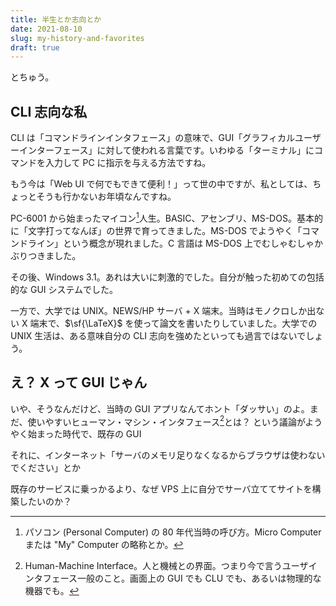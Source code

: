 ```yaml
---
title: 半生とか志向とか
date: 2021-08-10
slug: my-history-and-favorites
draft: true
---
```

とちゅう。


## CLI 志向な私

CLI は「コマンドラインインタフェース」の意味で、GUI「グラフィカルユーザーインターフェース」に対して使われる言葉です。いわゆる「ターミナル」にコマンドを入力して PC に指示を与える方法ですね。

もう今は「Web UI で何でもできて便利！」って世の中ですが、私としては、ちょっとそうも行かないお年頃なんですね。

PC-6001 から始まったマイコン[^micom]人生。BASIC、アセンブリ、MS-DOS。基本的に「文字打ってなんぼ」の世界で育ってきました。MS-DOS でようやく「コマンドライン」という概念が現れました。C 言語は MS-DOS 上でむしゃむしゃかぶりつきました。

その後、Windows 3.1。あれは大いに刺激的でした。自分が触った初めての包括的な GUI システムでした。

一方で、大学では UNIX。NEWS/HP サーバ + X 端末。当時はモノクロしか出ない X 端末で、$\sf{\LaTeX}$ を使って論文を書いたりしていました。大学での UNIX 生活は、ある意味自分の CLI 志向を強めたといっても過言ではないでしょう。

## え？ X って GUI じゃん

いや、そうなんだけど、当時の GUI アプリなんてホント「ダッサい」のよ。まだ、使いやすいヒューマン・マシン・インタフェース[^hmi]とは？ という議論がようやく始まった時代で、既存の GUI


それに、インターネット「サーバのメモリ足りなくなるからブラウザは使わないでください」とか


既存のサービスに乗っかるより、なぜ VPS 上に自分でサーバ立ててサイトを構築したいのか？

[^micom]: パソコン (Personal Computer) の 80 年代当時の呼び方。Micro Computer または "My" Computer の略称とか。
[^hmi]: Human-Machine Interface。人と機械との界面。つまり今で言うユーザインタフェース一般のこと。画面上の GUI でも CLU でも、あるいは物理的な機器でも。
